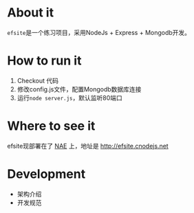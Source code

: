 # About it
`efsite`是一个练习项目，采用NodeJs + Express + Mongodb开发。

# How to run it
 1. Checkout 代码   
 1. 修改config.js文件，配置Mongodb数据库连接     
 1. 运行`node server.js`，默认监听80端口   

# Where to see it
efsite现部署在了  [NAE](http://www.cnodejs.net)  上，地址是 http://efsite.cnodejs.net 

# Development

 * 架构介绍  
 * 开发规范   

